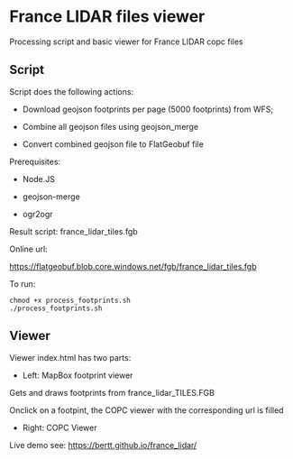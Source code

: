 # France LIDAR files viewer

Processing script and basic viewer for France LIDAR copc files

## Script

Script does the following actions:

- Download geojson footprints per page (5000 footprints) from WFS;

- Combine all geojson files using geojson_merge

- Convert combined geojson file to FlatGeobuf file


Prerequisites:

- Node.JS

- geojson-merge

- ogr2ogr

Result script: france_lidar_tiles.fgb

Online url:

https://flatgeobuf.blob.core.windows.net/fgb/france_lidar_tiles.fgb

To run:

```shell
chmod +x process_footprints.sh
./process_footprints.sh
```

## Viewer

Viewer index.html has two parts:

- Left: MapBox footprint viewer

Gets and draws footprints from france_lidar_TILES.FGB

Onclick on a footpint, the COPC viewer with the corresponding url is filled 

- Right: COPC Viewer

Live demo see: https://bertt.github.io/france_lidar/